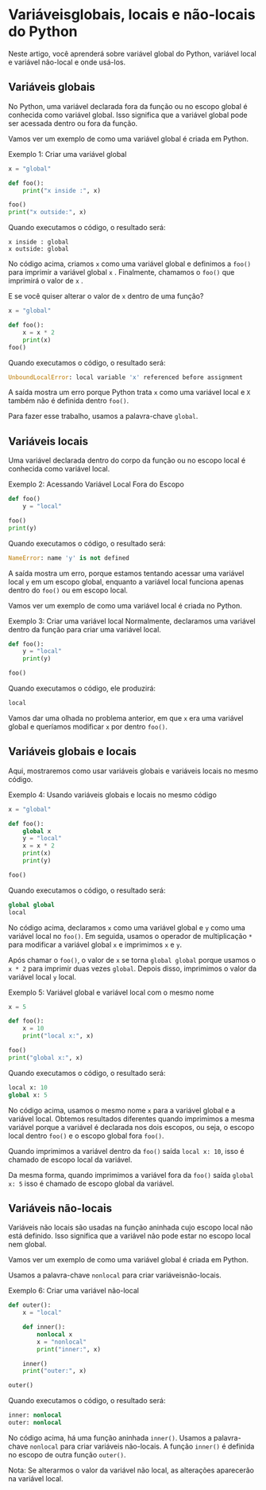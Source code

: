 # Variáveis ​​globais, locais e não-locais do Python

Neste artigo, você aprenderá sobre variável global do Python, variável local e variável não-local e onde usá-los.

## Variáveis ​​globais

No Python, uma variável declarada fora da função ou no escopo global é conhecida como variável global. Isso significa que a variável global pode ser acessada dentro ou fora da função.

Vamos ver um exemplo de como uma variável global é criada em Python.

Exemplo 1: Criar uma variável global

```py
x = "global"

def foo():
    print("x inside :", x)

foo()
print("x outside:", x)
```

Quando executamos o código, o resultado será:

```oy
x inside : global
x outside: global
```

No código acima, criamos `x` como uma variável global e definimos a `foo()` para imprimir a variável global `x` . Finalmente, chamamos o `foo()` que imprimirá o valor de `x` .

E se você quiser alterar o valor de `x` dentro de uma função?

```py
x = "global"

def foo():
    x = x * 2
    print(x)
foo()
```

Quando executamos o código, o resultado será:

```py
UnboundLocalError: local variable 'x' referenced before assignment
```

A saída mostra um erro porque Python trata `x` como uma variável local e `X` também não é definida dentro `foo()`.

Para fazer esse trabalho, usamos a palavra-chave `global`.

## Variáveis ​​locais

Uma variável declarada dentro do corpo da função ou no escopo local é conhecida como variável local.

Exemplo 2: Acessando Variável Local Fora do Escopo

```py
def foo()
    y = "local"

foo()
print(y)
```

Quando executamos o código, o resultado será:

```py
NameError: name 'y' is not defined
```

A saída mostra um erro, porque estamos tentando acessar uma variável local `y` em um escopo global, enquanto a variável local funciona apenas dentro do `foo()` ou em escopo local.

Vamos ver um exemplo de como uma variável local é criada no Python.

Exemplo 3: Criar uma variável local
Normalmente, declaramos uma variável dentro da função para criar uma variável local.

```py
def foo():
    y = "local"
    print(y)

foo()
```

Quando executamos o código, ele produzirá:

```py
local
```

Vamos dar uma olhada no problema anterior, em que `x` era uma variável global e queríamos modificar `x` por dentro `foo()`.

## Variáveis ​​globais e locais

Aqui, mostraremos como usar variáveis ​​globais e variáveis ​​locais no mesmo código.

Exemplo 4: Usando variáveis ​​globais e locais no mesmo código

```py
x = "global"

def foo():
    global x
    y = "local"
    x = x * 2
    print(x)
    print(y)

foo()
```

Quando executamos o código, o resultado será:

```py
global global
local
```

No código acima, declaramos `x` como uma variável global e `y` como uma variável local no `foo()`. Em seguida, usamos o operador de multiplicação `*` para modificar a variável global `x` e imprimimos `x` e `y`.

Após chamar o `foo()`, o valor de `x` se torna `global global` porque usamos o `x * 2` para imprimir duas vezes `global`. Depois disso, imprimimos o valor da variável local `y` local.

Exemplo 5: Variável global e variável local com o mesmo nome

```py
x = 5

def foo():
    x = 10
    print("local x:", x)

foo()
print("global x:", x)
```

Quando executamos o código, o resultado será:

```py
local x: 10
global x: 5
```

No código acima, usamos o mesmo nome `x` para a variável global e a variável local. Obtemos resultados diferentes quando imprimimos a mesma variável porque a variável é declarada nos dois escopos, ou seja, o escopo local dentro `foo()` e o escopo global fora `foo()`.

Quando imprimimos a variável dentro da `foo()` saída `local x: 10`, isso é chamado de escopo local da variável.

Da mesma forma, quando imprimimos a variável fora da `foo()` saída `global x: 5` isso é chamado de escopo global da variável.

## Variáveis ​​não-locais

Variáveis ​​não locais são usadas na função aninhada cujo escopo local não está definido. Isso significa que a variável não pode estar no escopo local nem global.

Vamos ver um exemplo de como uma variável global é criada em Python.

Usamos a palavra-chave `nonlocal` para criar variáveis ​​não-locais.

Exemplo 6: Criar uma variável não-local

```py
def outer():
    x = "local"

    def inner():
        nonlocal x
        x = "nonlocal"
        print("inner:", x)

    inner()
    print("outer:", x)

outer()
```

Quando executamos o código, o resultado será:

```py
inner: nonlocal
outer: nonlocal
```

No código acima, há uma função aninhada `inner()`. Usamos a  palavra-chave `nonlocal` para criar variáveis ​​não-locais. A função `inner()` é definida no escopo de outra função `outer()`.

Nota: Se alterarmos o valor da variável não local, as alterações aparecerão na variável local.
